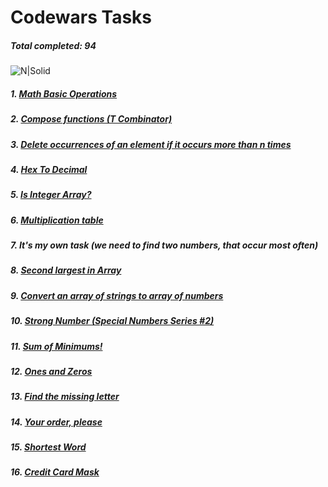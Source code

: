 # Codewars Tasks
##### _Total completed: 94_
![N|Solid](https://www.codewars.com/users/Whicencer/badges/large)

##### 1. [Math Basic Operations](https://www.codewars.com/kata/57356c55867b9b7a60000bd7)
##### 2. [Compose functions (T Combinator)](https://www.codewars.com/kata/51f9d3db4095e07f130001ee)
##### 3. [Delete occurrences of an element if it occurs more than n times](https://www.codewars.com/kata/554ca54ffa7d91b236000023)
##### 4. [Hex To Decimal](https://www.codewars.com/kata/57a4d500e298a7952100035d)
##### 5. [Is Integer Array?](https://www.codewars.com/kata/52a112d9488f506ae7000b95)
##### 6. [Multiplication table](https://www.codewars.com/kata/534d2f5b5371ecf8d2000a08)
##### 7. It's my own task (we need to find two numbers, that occur most often)
##### 8. [Second largest in Array](https://www.codewars.com/kata/578fe7e2149935740f000525)
##### 9. [Convert an array of strings to array of numbers](https://www.codewars.com/kata/5783d8f3202c0e486c001d23)
##### 10. [Strong Number (Special Numbers Series #2)](https://www.codewars.com/kata/5a4d303f880385399b000001)
##### 11. [Sum of Minimums!](https://www.codewars.com/kata/5d5ee4c35162d9001af7d699)
##### 12. [Ones and Zeros](https://www.codewars.com/kata/578553c3a1b8d5c40300037c)
##### 13. [Find the missing letter](https://www.codewars.com/kata/5839edaa6754d6fec10000a2)
##### 14. [Your order, please](https://www.codewars.com/kata/55c45be3b2079eccff00010f)
##### 15. [Shortest Word](https://www.codewars.com/kata/57cebe1dc6fdc20c57000ac9)
##### 16. [Credit Card Mask](https://www.codewars.com/kata/5412509bd436bd33920011bc)